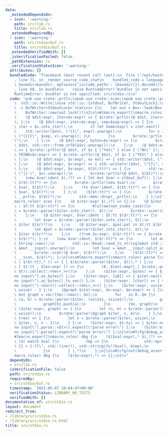 ```yaml
---
data:
  _extendedDependsOn:
  - icon: ':warning:'
    path: src/lib.rs
    title: src/lib.rs
  _extendedRequiredBy:
  - icon: ':warning:'
    path: src/stdio/buf.rs
    title: src/stdio/buf.rs
  _extendedVerifiedWith: []
  _isVerificationFailed: false
  _pathExtension: rs
  _verificationStatusIcon: ':warning:'
  attributes: {}
  bundledCode: "Traceback (most recent call last):\n  File \"/opt/hostedtoolcache/Python/3.9.5/x64/lib/python3.9/site-packages/onlinejudge_verify/documentation/build.py\"\
    , line 71, in _render_source_code_stat\n    bundled_code = language.bundle(stat.path,\
    \ basedir=basedir, options={'include_paths': [basedir]}).decode()\n  File \"/opt/hostedtoolcache/Python/3.9.5/x64/lib/python3.9/site-packages/onlinejudge_verify/languages/user_defined.py\"\
    , line 68, in bundle\n    raise RuntimeError('bundler is not specified: {}'.format(path.as_posix()))\n\
    RuntimeError: bundler is not specified: src/stdio.rs\n"
  code: "pub use crate::prtln;\npub use crate::scan;\npub use crate::parse;\npub use\
    \  std::io::Write;\nuse std::io::{stdout, BufWriter, StdoutLock};\n\npub fn stdout_buf()\
    \ -> BufWriter<StdoutLock<'static>> {\n    let out = Box::leak(Box::new(stdout()));\n\
    \    BufWriter::new(out.lock())\n}\n\n#[macro_export]\nmacro_rules! prtln {\n\
    \    (@ $dst:expr, iter=$v:expr) => { $crate::prtln!(@ $dst, iter=$v, sep=\" \"\
    ); };\n    (@ $dst:expr, iter=$v:expr, sep=$sep:expr) => { {\n        let mut\
    \ iter = $v.into_iter();\n        if let Some(expr) = iter.next() {\n        \
    \    std::write!($dst, \"{}\", expr).unwrap();\n            for v in iter { std::write!($dst,\
    \ \"{}{}\", $sep, v).unwrap(); }\n        }\n        $crate::prtln!(@ $dst, \"\
    \");\n    } };\n    (@ $dst:expr, bytes=$v:expr) => {\n        $crate::prtln!(@\
    \ $dst, std::str::from_utf8(&$v).unwrap());\n    };\n    (@ $dst:expr, YesNo=$v:expr)\
    \ => { $crate::prtln!(@ $dst, if $v { \"Yes\" } else { \"No\" }); };\n    (@ $dst:expr,\
    \ YESNO=$v:expr) => { $crate::prtln!(@ $dst, if $v { \"YES\" } else { \"NO\" });\
    \ };\n    (@ $dst:expr, $v:expr, no eol) => { std::write!($dst, \"{}\", $v).unwrap();\
    \ };\n    (@ $dst:expr, $v:expr) => { std::writeln!($dst, \"{}\", $v).unwrap();\
    \ };\n    (@ $dst:expr, $v:expr, $($t:tt)*) => { {\n        std::write!($dst,\
    \ \"{} \", $v).unwrap();\n        $crate::prtln!(@ $dst, $($t)*);\n    } };\n\
    \    (new $var:ident $(,)?) => { let mut $var = stdout_buf(); };\n    (new $var:ident,\
    \ $($t:tt)*) => {\n        $crate::prtln!(new $var);\n        $crate::prtln!(to\
    \ $var, $($t)*);\n    };\n    (to $var:ident, $($t:tt)*) => { {\n        $crate::prtln!(@\
    \ $var, $($t)*);\n    } };\n    ($($t:tt)*) => { {\n        $crate::prtln!(new\
    \ __prtln, $($t)*);\n        std::mem::drop(__prtln);\n    } };\n}\n\n#[macro_export]\n\
    macro_rules! scan {\n    (@ $iter:expr $(,)?) => {};\n    (@ $iter:expr, mut $var:ident\
    \ : $t:tt $($r:tt)*) => {\n        #[allow(non_snake_case)]\n        let mut $var\
    \ = $crate::parse!($iter.into_iter(), $t);\n        $crate::scan!(@ $iter $($r)*)\n\
    \    };\n    (@ $iter:expr, $var:ident : $t:tt $($r:tt)*) => {\n        #[allow(non_snake_case)]\n\
    \        let $var = $crate::parse!($iter.into_iter(), $t);\n        $crate::scan!(@\
    \ $iter $($r)*)\n    };\n    (@ $iter:expr, $pat:pat in $t:tt $($r:tt)*) => {\n\
    \        let $pat = $crate::parse!($iter.into_iter(), $t);\n        $crate::scan!(@\
    \ $iter $($r)*)\n    };\n    (from $s:expr, $($r:tt)*) => { $crate::scan!(@ $s,\
    \ $($r)*); };\n    (new $var:ident, $($r:tt)*) => {\n        let mut __input =\
    \ String::new();\n        std::io::Read::read_to_string(&mut std::io::stdin(),\
    \ &mut __input).unwrap();\n        let $var = &mut __input.split_ascii_whitespace();\n\
    \        $crate::scan!(@ $var, $($r)*);\n    };\n    ($($r:tt)*) => { $crate::scan!(new\
    \ __scan, $($r)*); };\n}\n\n#[macro_export]\nmacro_rules! parse {\n    ($iter:expr,\
    \ ( $($t:tt),* )) => { ( $($crate::parse!($iter, $t)),* ) };\n    ($iter:expr,\
    \ [ $t:tt ; $len:expr ]) => {\n        (0..$len).map(|_| $crate::parse!($iter,\
    \ $t)).collect::<Vec<_>>()\n    };\n    ($iter:expr, bytes) => { $iter.next().expect(\"\
    no input\").as_bytes() };\n    ($iter:expr, [u8]) => { $iter.next().expect(\"\
    no input\").as_bytes().to_vec() };\n    ($iter:expr, [char]) => { $iter.next().expect(\"\
    no input\").chars().collect::<Vec<_>>() };\n    ($iter:expr, usize1) => { $crate::parse!($iter,\
    \ usize) - 1 };\n    (@graph $iter:expr, $n:expr, $m:expr) => { {\n        let\
    \ mut graph = vec![Vec::new(); $n];\n        for _ in 0..$m {\n            let\
    \ (a, b) = $crate::parse!($iter, (usize1, usize1));\n            graph[a].push(b);\n\
    \            graph[b].push(a);\n        }\n        ($n, graph)\n    } };\n   \
    \ ($iter:expr, graph) => { {\n        let (n, m) = $crate::parse!($iter, (usize,\
    \ usize));\n        $crate::parse!(@graph $iter, n, m)\n    } };\n    ($iter:expr,\
    \ tree) => { {\n        let n = $crate::parse!($iter, usize);\n        $crate::parse!(@graph\
    \ $iter, n, n - 1)\n    } };\n    ($iter:expr, $t:ty) => { $iter.next().expect(\"\
    no input\").parse::<$t>().expect(\"parse error\") };\n    ($iter:expr) => { $iter.next().expect(\"\
    no input\").parse().expect(\"parse error\") };\n}\n\n#[cfg(debug_assertions)]\n\
    #[macro_export]\nmacro_rules! dbg {\n    ($($val:expr),* $(,)?) => {\n       \
    \ ($( match $val {\n            tmp => {\n                std::eprintln!(\":{}>\
    \ {} = {:?}\", std::line!(), std::stringify!($val), &tmp);\n                tmp\n\
    \            }\n        } ),*)\n    };\n}\n\n#[cfg(not(debug_assertions))]\n#[macro_export]\n\
    macro_rules! dbg {\n    ($($x:expr),*) => {};\n}\n"
  dependsOn:
  - src/lib.rs
  isVerificationFile: false
  path: src/stdio.rs
  requiredBy:
  - src/stdio/buf.rs
  timestamp: '2021-05-07 10:04:47+09:00'
  verificationStatus: LIBRARY_NO_TESTS
  verifiedWith: []
documentation_of: src/stdio.rs
layout: document
redirect_from:
- /library/src/stdio.rs
- /library/src/stdio.rs.html
title: src/stdio.rs
---
```

